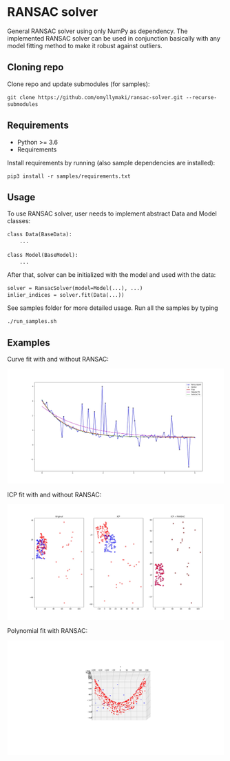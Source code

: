 # RANSAC solver

General RANSAC solver using only NumPy as dependency. The implemented RANSAC solver can be used in conjunction
basically with any model fitting method to make it robust against outliers.

## Cloning repo

Clone repo and update submodules (for samples):

```
git clone https://github.com/omyllymaki/ransac-solver.git --recurse-submodules
```

## Requirements

- Python >= 3.6
- Requirements

Install requirements by running (also sample dependencies are installed):

```
pip3 install -r samples/requirements.txt
```

## Usage

To use RANSAC solver, user needs to implement abstract Data and Model classes:

```
class Data(BaseData):
    ...

class Model(BaseModel):
    ...
```

After that, solver can be initialized with the model and used with the data:

```
solver = RansacSolver(model=Model(...), ...)
inlier_indices = solver.fit(Data(...))
```

See samples folder for more detailed usage. Run all the samples by typing

```
./run_samples.sh
```

## Examples

Curve fit with and without RANSAC:

<p align="center">
<img src="samples/screenshots/curve_fit_example.jpeg" width="800px" />
</p>

ICP fit with and without RANSAC:

<p align="center">
<img src="samples/screenshots/icp_fit_example.jpeg" width="800px" />
</p>

Polynomial fit with RANSAC:

<p align="center">
<img src="samples/screenshots/polynomial_fit_example.jpeg" width="800px" />
</p>